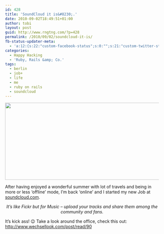 ```yaml
---
id: 428
title: 'SoundCloud it is&#8230;.'
date: 2010-09-02T18:49:51+01:00
author: tobi
layout: post
guid: http://www.rngtng.com/?p=428
permalink: /2010/09/02/soundcloud-it-is/
fb-status-updater-meta:
  - 'a:12:{s:22:"custom-facebook-status";s:0:"";s:21:"custom-twitter-status";s:0:"";s:21:"custom-myspace-status";s:0:"";s:19:"custom-myspace-mood";s:0:"";s:25:"fb-push-as-profile-status";s:0:"";s:23:"fb-push-as-profile-link";s:0:"";s:23:"fb-push-as-page1-status";s:0:"";s:21:"fb-push-as-page1-link";s:0:"";s:14:"fb-share-image";s:0:"";s:7:"tw-push";s:1:"1";s:7:"ms-push";s:0:"";s:4:"push";s:1:"1";}'
categories:
  - Happy Hacking
  - 'Ruby, Rails &amp; Co.'
tags:
  - berlin
  - job+
  - life
  - me
  - ruby on rails
  - soundcloud
---
```

<img src="http://www.wechsellook.com/postFiles/489241ba-f3d7-4310-b457-8e7e2041003d.jpg" alt="" width="551" height="252" />

After having enjoyed a wonderful summer with lot of travels and being in more or less &#8216;offline&#8217; mode, I&#8217;m back &#8216;online&#8217; and I started my new Job at [soundcloud.com](http://www.soundcloud.com).

<p style="text-align: center">
  <em>It&#8217;s like Fickr but for Music &#8211; upload your tracks and share them among the community and fans.</em>
</p>

It&#8217;s kick ass! 😉 Take a look around the office, check this out: <http://www.wechsellook.com/post/read/90>